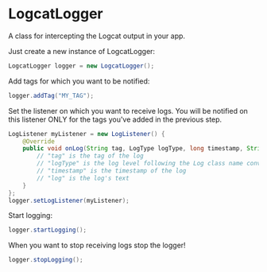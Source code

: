 LogcatLogger
============

A class for intercepting the Logcat output in your app.

Just create a new instance of LogcatLogger:
```java
LogcatLogger logger = new LogcatLogger();
```

Add tags for which you want to be notified:
```java
logger.addTag("MY_TAG");
```

Set the listener on which you want to receive logs. You will be notified on this listener ONLY for the tags you've added in the previous step.
```java
LogListener myListener = new LogListener() {
	@Override
	public void onLog(String tag, LogType logType, long timestamp, String log) {
		// "tag" is the tag of the log
		// "logType" is the log level following the Log class name convention (V, D, I, W, E, WTF)
		// "timestamp" is the timestamp of the log
		// "log" is the log's text
	}
};
logger.setLogListener(myListener);
```

Start logging:
```java
logger.startLogging();
```

When you want to stop receiving logs stop the logger!
```java
logger.stopLogging();
```
